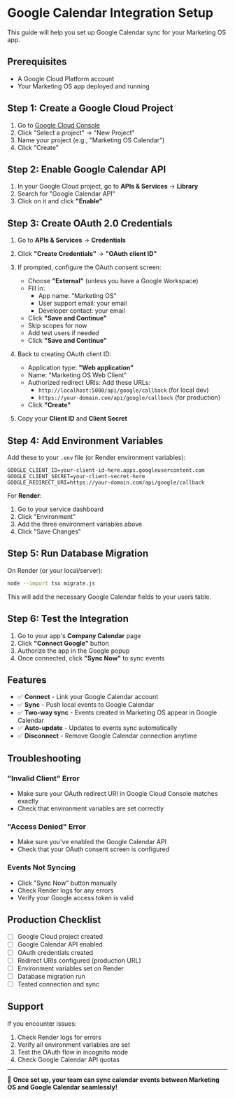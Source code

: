 # Google Calendar Integration Setup

This guide will help you set up Google Calendar sync for your Marketing OS app.

## Prerequisites
- A Google Cloud Platform account
- Your Marketing OS app deployed and running

## Step 1: Create a Google Cloud Project

1. Go to [Google Cloud Console](https://console.cloud.google.com/)
2. Click "Select a project" → "New Project"
3. Name your project (e.g., "Marketing OS Calendar")
4. Click "Create"

## Step 2: Enable Google Calendar API

1. In your Google Cloud project, go to **APIs & Services** → **Library**
2. Search for "Google Calendar API"
3. Click on it and click **"Enable"**

## Step 3: Create OAuth 2.0 Credentials

1. Go to **APIs & Services** → **Credentials**
2. Click **"Create Credentials"** → **"OAuth client ID"**
3. If prompted, configure the OAuth consent screen:
   - Choose **"External"** (unless you have a Google Workspace)
   - Fill in:
     - App name: "Marketing OS"
     - User support email: your email
     - Developer contact: your email
   - Click **"Save and Continue"**
   - Skip scopes for now
   - Add test users if needed
   - Click **"Save and Continue"**

4. Back to creating OAuth client ID:
   - Application type: **"Web application"**
   - Name: "Marketing OS Web Client"
   - Authorized redirect URIs: Add these URLs:
     - `http://localhost:5000/api/google/callback` (for local dev)
     - `https://your-domain.com/api/google/callback` (for production)
   - Click **"Create"**

5. Copy your **Client ID** and **Client Secret**

## Step 4: Add Environment Variables

Add these to your `.env` file (or Render environment variables):

```env
GOOGLE_CLIENT_ID=your-client-id-here.apps.googleusercontent.com
GOOGLE_CLIENT_SECRET=your-client-secret-here
GOOGLE_REDIRECT_URI=https://your-domain.com/api/google/callback
```

For **Render**:
1. Go to your service dashboard
2. Click "Environment"
3. Add the three environment variables above
4. Click "Save Changes"

## Step 5: Run Database Migration

On Render (or your local/server):
```bash
node --import tsx migrate.js
```

This will add the necessary Google Calendar fields to your users table.

## Step 6: Test the Integration

1. Go to your app's **Company Calendar** page
2. Click **"Connect Google"** button
3. Authorize the app in the Google popup
4. Once connected, click **"Sync Now"** to sync events

## Features

- ✅ **Connect** - Link your Google Calendar account
- ✅ **Sync** - Push local events to Google Calendar
- ✅ **Two-way sync** - Events created in Marketing OS appear in Google Calendar
- ✅ **Auto-update** - Updates to events sync automatically
- ✅ **Disconnect** - Remove Google Calendar connection anytime

## Troubleshooting

### "Invalid Client" Error
- Make sure your OAuth redirect URI in Google Cloud Console matches exactly
- Check that environment variables are set correctly

### "Access Denied" Error
- Make sure you've enabled the Google Calendar API
- Check that your OAuth consent screen is configured

### Events Not Syncing
- Click "Sync Now" button manually
- Check Render logs for any errors
- Verify your Google access token is valid

## Production Checklist

- [ ] Google Cloud project created
- [ ] Google Calendar API enabled
- [ ] OAuth credentials created
- [ ] Redirect URIs configured (production URL)
- [ ] Environment variables set on Render
- [ ] Database migration run
- [ ] Tested connection and sync

## Support

If you encounter issues:
1. Check Render logs for errors
2. Verify all environment variables are set
3. Test the OAuth flow in incognito mode
4. Check Google Calendar API quotas

---

🎉 **Once set up, your team can sync calendar events between Marketing OS and Google Calendar seamlessly!**

